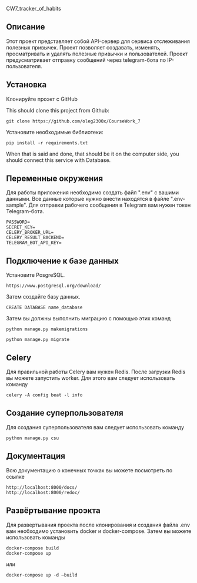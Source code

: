 CW7_tracker_of_habits

## Описание
Этот проект представляет собой API-сервер для сервиса отслеживания полезных привычек. Проект позволяет создавать,
изменять, просматривать и удалять полезные привычки и пользователей. Проект предусматривает отправку
сообщений через telegram-бота по IP-пользователя.

## Установка
Клонируйте проэкт с GitHub

This should clone this project from Github:
```
git clone https://github.com/oleg2300x/CourseWork_7
```
Установите необходимые библиотеки:
```
pip install -r requirements.txt
```
When that is said and done, that should be it on the computer side, you should connect this service with Database.

## Переменные окружения
Для работы приложения необходимо создать файл ".env" с вашими данными.
Все данные которые нужно внести находятся в файле ".env-sample".
Для отправки рабочего сообщения в Telegram вам нужен токен Telegram-бота.
```
PASSWORD=
SECRET_KEY=
CELERY_BROKER_URL=
CELERY_RESULT_BACKEND=
TELEGRAM_BOT_API_KEY=
```

## Подключение к базе данных
Установите PosgreSQL. 
```
https://www.postgresql.org/download/
```

Затем создайте базу данных.
```
CREATE DATABASE name_database
```

Затем вы должны выполнить миграцию с помощью этих команд
```
python manage.py makemigrations
```
```
python manage.py migrate
```

## Celery
Для правильной работы Celery вам нужен Redis. После загрузки Redis вы можете запустить worker. Для этого вам следует использовать команду
```
celery -A config beat -l info
```

## Создание суперпользователя
Для создания суперпользователя вам следует использовать команду
```
python manage.py csu
```

## Документация
Всю документацию о конечных точках вы можете посмотреть по ссылке
```
http://localhost:8000/docs/
http://localhost:8000/redoc/
```
## Развёртывание проэкта 
Для развертывания проекта после клонирования и создания файла .env вам необходимо установить docker и docker-compose.
Затем вы можете использовать команды
```
docker-compose build
docker-compose up
```

или
```
docker-compose up -d —build
```